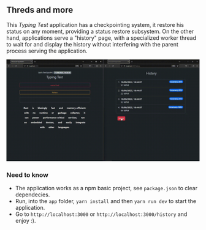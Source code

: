 ## Threds and more
This _Typing Test_ application has a checkpointing system, it restore his status on any moment, providing a status restore subsystem. On the other hand, applications serve a "history" page, with a specialized worker thread to wait for and display the history without interfering with the parent process serving the application.

![Threads Work](./worker-thread.gif)

### Need to know
- The application works as a npm basic project, see `package.json` to clear dependecies.
- Run, into the `app` folder, `yarn install` and then `yarn run dev` to start the application.
- Go to `http://localhost:3000` or `http://localhost:3000/history` and enjoy :).